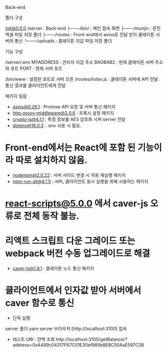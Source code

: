 Back-end


폴더 구성

init@0.0.0 /server              : Back-end
├───/bin/                       : 메인 접속 화면
├───/munjin                     : 문진 엑셀 파일 저장 폴더
├───/routes                     : Front-end에서 axios로 전달 받아 클레이튼 서버와 통신
└───/uploads                    : 클레이튼 지갑 파일 저장 폴더


기능 구성

/server/.env
MYADDRESS                       : 관리자 지갑 주소
BAOBAB2                         : 현재 클레이튼 서버 주소와 포트
PORT                            : 현재 서버 포트

/bin/www                        : 설정된 포트로 서버 오픈
/routes/index.js                : 클레이튼 서버에 API 전달. 통신 결과를 클라이언트에게 전달


패키지 일람

- axios@0.26.1                    : Promise API 요청 및 서버 통신 패키지
- http-proxy-middleware@2.0.6     : 프록시 설정 패키지
- crypto-js@4.1.1                 : 특정 정보를 AES 암호화 시켜 server 전달
- dotenv@16.0.3                   : .env 사용 시 필요.
# Front-end에서는 React에 포함 된 기능이라 따로 설치하지 않음.
- nodemon@2.0.22                  : 서버 사이드 변경 시 자동 재실행 패키지
- npm-run-all@4.1.5               : 서버, 클라이언트 동시 실행을 위해 사용하는 패키지
# react-scripts@5.0.0 에서 caver-js 오류로 전체 동작 불능.
# 리액트 스크립트 다운 그레이드 또는 webpack 버전 수동 업그레이드로 해결
- caver-js@1.8.1                  : 클레이튼 노드 통신 패키지
# 클라이언트에서 인자값 받아 서버에서 caver 함수로 통신


- 단독 실행

server 폴더 yarn server
브라우저 [http://localhost:3100] 접속

- 테스트 URI : 잔액 조회
http://localhost:3100/getBalance/?address=0xA489c04317F67C01E30ef985b8E8C50AaE597C38
